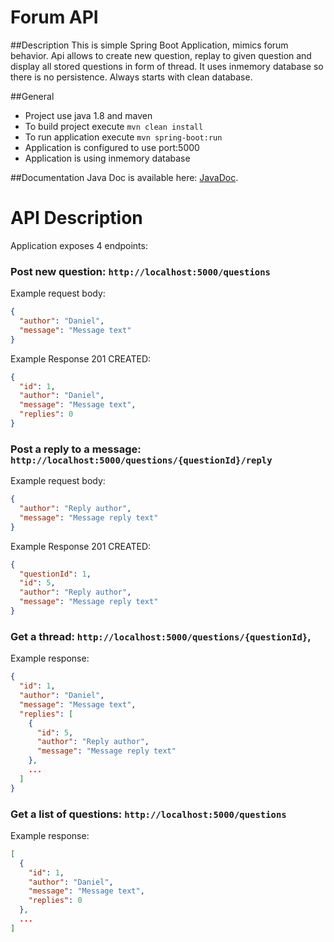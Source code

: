 Forum API
==================

##Description
This is simple Spring Boot Application, mimics forum behavior. Api allows to create new question,
replay to given question and display all stored questions in form of thread. 
It uses inmemory database so there is no persistence. Always starts with clean database.

##General
* Project use java 1.8 and maven
* To build project execute `mvn clean install`
* To run application execute `mvn spring-boot:run`
* Application is configured to use port:5000
* Application is using inmemory database

##Documentation
Java Doc is available here: [JavaDoc](javadoc/index.html).

# API Description

Application exposes 4 endpoints:

### Post new question: `http://localhost:5000/questions`

Example request body:

```json
{
  "author": "Daniel",
  "message": "Message text"
}
```

Example Response 201 CREATED:

```json
{
  "id": 1,
  "author": "Daniel",
  "message": "Message text",
  "replies": 0
}
```

### Post a reply to a message: `http://localhost:5000/questions/{questionId}/reply`

Example request body:

```json
{
  "author": "Reply author",
  "message": "Message reply text"
}
```

Example Response 201 CREATED:

```json
{
  "questionId": 1,
  "id": 5,
  "author": "Reply author",
  "message": "Message reply text"
}
```

### Get a thread: `http://localhost:5000/questions/{questionId}`,

Example response:

```json
{
  "id": 1,
  "author": "Daniel",
  "message": "Message text",
  "replies": [
    {
      "id": 5,
      "author": "Reply author",
      "message": "Message reply text"
    },
    ...
  ]
}
```

### Get a list of questions: `http://localhost:5000/questions`

Example response:

```json
[
  {
    "id": 1,
    "author": "Daniel",
    "message": "Message text",
    "replies": 0
  },
  ...
]
```
